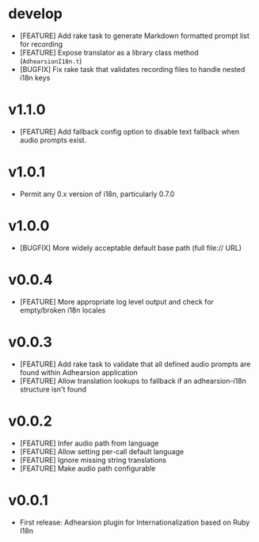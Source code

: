 # develop
  * [FEATURE] Add rake task to generate Markdown formatted prompt list for recording
  * [FEATURE] Expose translator as a library class method (`AdhearsionI18n.t`)
  * [BUGFIX] Fix rake task that validates recording files to handle nested i18n keys

# v1.1.0
  * [FEATURE] Add fallback config option to disable text fallback when audio prompts exist.

# v1.0.1
  * Permit any 0.x version of i18n, particularly 0.7.0

# v1.0.0
* [BUGFIX] More widely acceptable default base path (full file:// URL)

# v0.0.4
* [FEATURE] More appropriate log level output and check for empty/broken i18n locales

# v0.0.3
* [FEATURE] Add rake task to validate that all defined audio prompts are found within Adhearsion application
* [FEATURE] Allow translation lookups to fallback if an adhearsion-i18n structure isn't found

# v0.0.2
* [FEATURE] Infer audio path from language
* [FEATURE] Allow setting per-call default language
* [FEATURE] Ignore missing string translations
* [FEATURE] Make audio path configurable

# v0.0.1
* First release: Adhearsion plugin for Internationalization based on Ruby I18n
